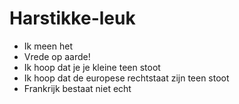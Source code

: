 # Harstikke-leuk
+ Ik meen het
+ Vrede op aarde!
+ Ik hoop dat je je kleine teen stoot
+ Ik hoop dat de europese rechtstaat zijn teen stoot
+ Frankrijk bestaat niet echt
